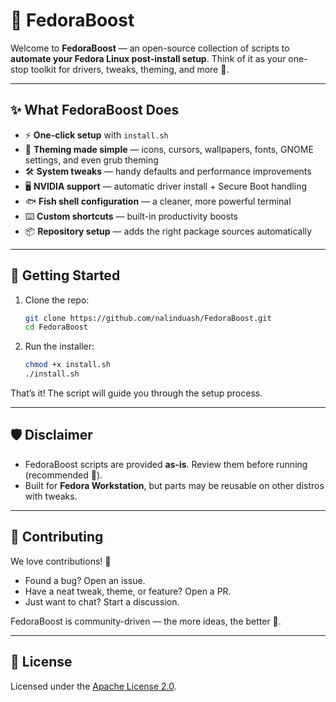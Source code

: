 # 🐧 FedoraBoost

Welcome to **FedoraBoost** — an open-source collection of scripts to **automate your Fedora Linux post-install setup**. Think of it as your one-stop toolkit for drivers, tweaks, theming, and more 🚀.

---

## ✨ What FedoraBoost Does

* ⚡ **One-click setup** with `install.sh`
* 🎨 **Theming made simple** — icons, cursors, wallpapers, fonts, GNOME settings, and even grub theming
* 🛠️ **System tweaks** — handy defaults and performance improvements
* 🖥️ **NVIDIA support** — automatic driver install + Secure Boot handling
* 🐟 **Fish shell configuration** — a cleaner, more powerful terminal
* ⌨️ **Custom shortcuts** — built-in productivity boosts
* 📦 **Repository setup** — adds the right package sources automatically

---

## 🚀 Getting Started

1. Clone the repo:

   ```bash
   git clone https://github.com/nalinduash/FedoraBoost.git
   cd FedoraBoost
   ```

2. Run the installer:

   ```bash
   chmod +x install.sh
   ./install.sh
   ```

That’s it! The script will guide you through the setup process.

---

## 🛡️ Disclaimer

* FedoraBoost scripts are provided **as-is**. Review them before running (recommended 👀).
* Built for **Fedora Workstation**, but parts may be reusable on other distros with tweaks.

---

## 🤝 Contributing

We love contributions! 💙

* Found a bug? Open an issue.
* Have a neat tweak, theme, or feature? Open a PR.
* Just want to chat? Start a discussion.

FedoraBoost is community-driven — the more ideas, the better 🎉.

---

## 📜 License

Licensed under the [Apache License 2.0](LICENSE).
